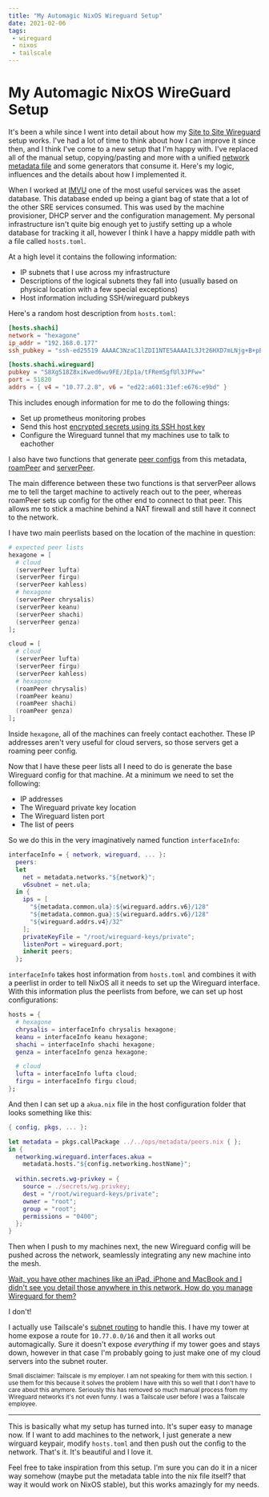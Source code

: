 ```yaml
---
title: "My Automagic NixOS Wireguard Setup"
date: 2021-02-06
tags:
 - wireguard
 - nixos
 - tailscale
---
```


# My Automagic NixOS WireGuard Setup

It's been a while since I went into detail about how my [Site to Site
Wireguard](/blog/series/site-to-site-wireguard) setup works. I've had a lot of
time to think about how I can improve it since then, and I think I've come to a
new setup that I'm happy with. I've replaced all of the manual setup,
copying/pasting and more with a unified [network metadata
file](https://github.com/Xe/nixos-configs/blob/master/ops/metadata/hosts.toml)
and some generators that consume it. Here's my logic, influences and the details
about how I implemented it.

When I worked at [IMVU](https://secure.imvu.com/) one of the most useful
services was the asset database. This database ended up being a giant bag of
state that a lot of the other SRE services consumed. This was used by the
machine provisioner, DHCP server and the configuration management. My personal
infrastructure isn't quite big enough yet to justify setting up a whole database
for tracking it all, however I think I have a happy middle path with a file
called `hosts.toml`.

At a high level it contains the following information:

- IP subnets that I use across my infrastructure
- Descriptions of the logical subnets they fall into (usually based on physical
  location with a few special exceptions)
- Host information including SSH/wireguard pubkeys

Here's a random host description from `hosts.toml`:

```toml
[hosts.shachi]
network = "hexagone"
ip_addr = "192.168.0.177"
ssh_pubkey = "ssh-ed25519 AAAAC3NzaC1lZDI1NTE5AAAAIL3Jt26HXD7mLNjg+B+pB5+fXtxEmMeR6Bqv1Z5/819n"

[hosts.shachi.wireguard]
pubkey = "S8XgS18Z8xiKwed6wu9FE/JEp1a/tFRemSgfUl3JPFw="
port = 51820
addrs = { v4 = "10.77.2.8", v6 = "ed22:a601:31ef:e676:e9bd" }
```

This includes enough information for me to do the following things:

- Set up prometheus monitoring probes
- Send this host [encrypted secrets using its SSH host
  key](/blog/nixos-encrypted-secrets-2021-01-20)
- Configure the Wireguard tunnel that my machines use to talk to eachother

I also have two functions that generate [peer
configs](https://search.nixos.org/options?channel=20.09&from=0&size=50&sort=relevance&query=networking.wireguard.interfaces.%3Cname%3E.peers)
from this metadata,
[roamPeer](https://github.com/Xe/nixos-configs/blob/master/ops/metadata/peers.nix#L5-L17)
and
[serverPeer](https://github.com/Xe/nixos-configs/blob/master/ops/metadata/peers.nix#L18-L33).

The main difference between these two functions is that serverPeer allows me to
tell the target machine to actively reach out to the peer, whereas roamPeer sets
up config for the other end to connect to that peer. This allows me to stick a
machine behind a NAT firewall and still have it connect to the network.

I have two main peerlists based on the location of the machine in question:

```nix
# expected peer lists
hexagone = [
  # cloud
  (serverPeer lufta)
  (serverPeer firgu)
  (serverPeer kahless)
  # hexagone
  (serverPeer chrysalis)
  (serverPeer keanu)
  (serverPeer shachi)
  (serverPeer genza)
];

cloud = [
  # cloud
  (serverPeer lufta)
  (serverPeer firgu)
  (serverPeer kahless)
  # hexagone
  (roamPeer chrysalis)
  (roamPeer keanu)
  (roamPeer shachi)
  (roamPeer genza)
];
```

Inside `hexagone`, all of the machines can freely contact eachother. These IP
addresses aren't very useful for cloud servers, so those servers get a roaming
peer config.

Now that I have these peer lists all I need to do is generate the base Wireguard
config for that machine. At a minimum we need to set the following:

- IP addresses
- The Wireguard private key location
- The Wireguard listen port
- The list of peers

So we do this in the very imaginatively named function `interfaceInfo`:

```nix
interfaceInfo = { network, wireguard, ... }:
  peers:
  let
    net = metadata.networks."${network}";
    v6subnet = net.ula;
  in {
    ips = [
      "${metadata.common.ula}:${wireguard.addrs.v6}/128"
      "${metadata.common.gua}:${wireguard.addrs.v6}/128"
      "${wireguard.addrs.v4}/32"
    ];
    privateKeyFile = "/root/wireguard-keys/private";
    listenPort = wireguard.port;
    inherit peers;
  };
```

`interfaceInfo` takes host information from `hosts.toml` and combines it with a
peerlist in order to tell NixOS all it needs to set up the Wireguard interface.
With this information plus the peerlists from before, we can set up host
configurations:

```nix
hosts = {
  # hexagone
  chrysalis = interfaceInfo chrysalis hexagone;
  keanu = interfaceInfo keanu hexagone;
  shachi = interfaceInfo shachi hexagone;
  genza = interfaceInfo genza hexagone;

  # cloud
  lufta = interfaceInfo lufta cloud;
  firgu = interfaceInfo firgu cloud;
};
```

And then I can set up a `akua.nix` file in the host configuration folder that
looks something like this:

```nix
{ config, pkgs, ... }:

let metadata = pkgs.callPackage ../../ops/metadata/peers.nix { };
in {
  networking.wireguard.interfaces.akua =
    metadata.hosts."${config.networking.hostName}";
    
  within.secrets.wg-privkey = {
    source = ./secrets/wg.privkey;
    dest = "/root/wireguard-keys/private";
    owner = "root";
    group = "root";
    permissions = "0400";
  };
}
```

Then when I push to my machines next, the new Wireguard config will be pushed
across the network, seamlessly integrating any new machine into the mesh.

[Wait, you have other machines like an iPad, iPhone and MacBook and I didn't see
you detail those anywhere in this network. How do you manage Wireguard for
them?](conversation://Mara/hmm)

I don't!

I actually use Tailscale's [subnet
routing](https://tailscale.com/kb/1019/subnets) to handle this. I have my tower
at home expose a route for `10.77.0.0/16` and then it all works out
automagically. Sure it doesn't expose _everything_ if my tower goes and stays
down, however in that case I'm probably going to just make one of my cloud
servers into the subnet router.

<small>Small disclaimer: Tailscale is my employer. I am not speaking for them
with this section. I use them for this because it solves the problem I have
with this so well that I don't have to care about this anymore. Seriously this
has removed so much manual process from my Wireguard networks it's not even
funny. I was a Tailscale user before I was a Tailscale employee.</small>

---

This is basically what my setup has turned into. It's super easy to manage now.
If I want to add machines to the network, I just generate a new wirguard keypair,
modify `hosts.toml` and then push out the config to the network. That's it. It's
beautiful and I love it.

Feel free to take inspiration from this setup. I'm sure you can do it in a nicer
way somehow (maybe put the metadata table into the nix file itself? that way it
would work on NixOS stable), but this works amazingly for my needs.

